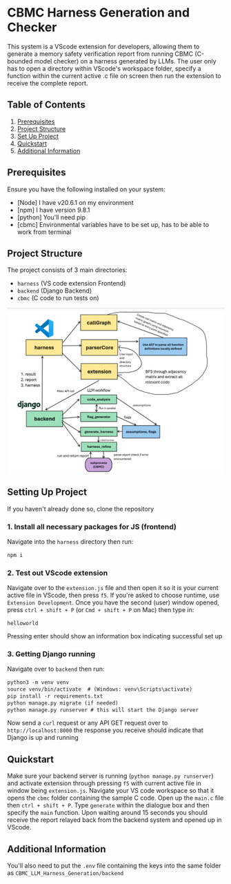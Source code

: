 # CBMC Harness Generation and Checker
This system is a VScode extension for developers, allowing them to generate a memory safety verification report from running CBMC (C-bounded model checker) on a harness generated by LLMs. The user only has to open a directory within VScode's workspace folder, specify a function within the current active .c file on screen then run the extension to receive the complete report.

## **Table of Contents**

1. [Prerequisites](#prerequisites)
2. [Project Structure](#project-structure)
3. [Set Up Project](#setting-up-project)
4. [Quickstart](#quickstart)
6. [Additional Information](#additional-information)

## **Prerequisites**

Ensure you have the following installed on your system:

- [Node] I have v20.6.1 on my environment
- [npm] I have version 9.8.1
- [python] You'll need pip
- [cbmc] Environmental variables have to be set up, has to be able to work from terminal

## **Project Structure**

The project consists of 3 main directories:

- `harness` (VS code extension Frontend)
- `backend` (Django Backend)
- `cbmc` (C code to run tests on)

![System Architecture](system_architecture.png)

## **Setting Up Project**
If you haven't already done so, clone the repository
### 1. Install all necessary packages for JS (frontend)
Navigate into the `harness` directory then run:
```bash
npm i
```
### 2. Test out VScode extension
Navigate over to the `extension.js` file and then open it so it is your current active file in VScode, then press `f5`. If you're asked to choose runtime, use `Extension Development`. Once you have the second (user) window opened, press `ctrl + shift + P` (or `Cmd + shift + P` on Mac) then type in:
```
helloworld
```
Pressing enter should show an information box indicating successful set up
### 3. Getting Django running
Navigate over to `backend` then run:
```
python3 -m venv venv
source venv/bin/activate  # (Windows: venv\Scripts\activate)
pip install -r requirements.txt
python manage.py migrate (if needed)
python manage.py runserver # this will start the Django server
```
Now send a `curl` request or any API GET request over to `http://localhost:8000` the response you receive should indicate that Django is up and running

## **Quickstart**
Make sure your backend server is running (`python manage.py runserver`) and activate extension through pressing `f5` with current active file in window being `extension.js`.
Navigate your VS code workspace so that it opens the `cbmc` folder containing the sample C code. Open up the `main.c` file then `ctrl + shift + P`. Type `generate` within the dialogue box and then specify the `main` function. Upon waiting around 15 seconds you should receive the report relayed back from the backend system and opened up in VScode.


## **Additional Information**
You'll also need to put the `.env` file containing the keys into the same folder as `CBMC_LLM_Harness_Generation/backend`
